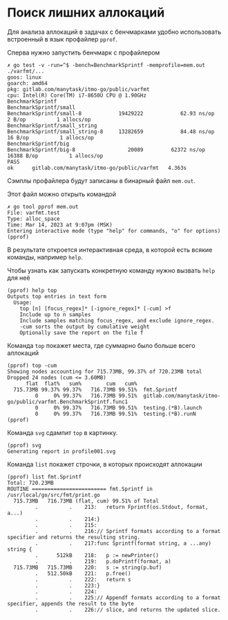 # Поиск лишних аллокаций

Для анализа аллокаций в задачах с бенчмарками удобно использовать встроенный в язык профайлер `pprof`.

Сперва нужно запустить бенчмарк с профайлером
```
✗ go test -v -run=^$ -bench=BenchmarkSprintf -memprofile=mem.out ./varfmt/...
goos: linux
goarch: amd64
pkg: gitlab.com/manytask/itmo-go/public/varfmt
cpu: Intel(R) Core(TM) i7-8650U CPU @ 1.90GHz
BenchmarkSprintf
BenchmarkSprintf/small
BenchmarkSprintf/small-8         	19429222	        62.93 ns/op	       2 B/op	       1 allocs/op
BenchmarkSprintf/small_string
BenchmarkSprintf/small_string-8  	13282659	        84.48 ns/op	      16 B/op	       1 allocs/op
BenchmarkSprintf/big
BenchmarkSprintf/big-8           	   20089	     62372 ns/op	   16388 B/op	       1 allocs/op
PASS
ok  	gitlab.com/manytask/itmo-go/public/varfmt	4.363s
```

Сэмплы профайлера будут записаны в бинарный файл `mem.out`.

Этот файл можно открыть командой
```
✗ go tool pprof mem.out
File: varfmt.test
Type: alloc_space
Time: Mar 14, 2023 at 9:07pm (MSK)
Entering interactive mode (type "help" for commands, "o" for options)
(pprof)
```

В результате откроется интерактивная среда, в которой есть всякие команды, например `help`.

Чтобы узнать как запускать конкретную команду нужно вызвать `help` для неё
```
(pprof) help top
Outputs top entries in text form
  Usage:
    top [n] [focus_regex]* [-ignore_regex]* [-cum] >f
    Include up to n samples
    Include samples matching focus_regex, and exclude ignore_regex.
    -cum sorts the output by cumulative weight
    Optionally save the report on the file f
```

Команда `top` покажет места, где суммарно было больше всего аллокаций
```
(pprof) top -cum
Showing nodes accounting for 715.73MB, 99.37% of 720.23MB total
Dropped 24 nodes (cum <= 3.60MB)
      flat  flat%   sum%        cum   cum%
  715.73MB 99.37% 99.37%   716.73MB 99.51%  fmt.Sprintf
         0     0% 99.37%   716.73MB 99.51%  gitlab.com/manytask/itmo-go/public/varfmt.BenchmarkSprintf.func1
         0     0% 99.37%   716.73MB 99.51%  testing.(*B).launch
         0     0% 99.37%   716.73MB 99.51%  testing.(*B).runN
(pprof)
```

Команда `svg` сдампит `top` в картинку.

```
(pprof) svg
Generating report in profile001.svg
```

Команда `list` покажет строчки, в которых происходят аллокации
```
(pprof) list fmt.Sprintf
Total: 720.23MB
ROUTINE ======================== fmt.Sprintf in /usr/local/go/src/fmt/print.go
  715.73MB   716.73MB (flat, cum) 99.51% of Total
         .          .    213:	return Fprintf(os.Stdout, format, a...)
         .          .    214:}
         .          .    215:
         .          .    216:// Sprintf formats according to a format specifier and returns the resulting string.
         .          .    217:func Sprintf(format string, a ...any) string {
         .      512kB    218:	p := newPrinter()
         .          .    219:	p.doPrintf(format, a)
  715.73MB   715.73MB    220:	s := string(p.buf)
         .   512.50kB    221:	p.free()
         .          .    222:	return s
         .          .    223:}
         .          .    224:
         .          .    225:// Appendf formats according to a format specifier, appends the result to the byte
         .          .    226:// slice, and returns the updated slice.
```
